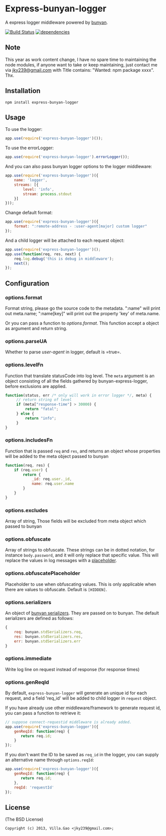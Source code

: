 # Express-bunyan-logger

A express logger middleware powered by [bunyan](https://github.com/trentm/node-bunyan).

[![Build Status](https://travis-ci.org/villadora/express-bunyan-logger.svg?branch=master)](https://travis-ci.org/villadora/express-bunyan-logger) [![dependencies](https://david-dm.org/villadora/express-bunyan-logger.svg)](https://david-dm.org/villadora/express-bunyan-logger)


## Note

This year as work content change, I have no spare time to maintaining the node modules, if anyone want to take or keep maintaining, just contact me via jky239@gmail.com with Title contains: "Wanted: npm package xxxx". Thx.

## Installation

    npm install express-bunyan-logger

## Usage

To use the logger:

```javascript
app.use(require('express-bunyan-logger')());
```

To use the errorLogger:

```javascript
app.use(require('express-bunyan-logger').errorLogger());
```

And you can also pass bunyan logger options to the logger middleware:

```javascript
app.use(require('express-bunyan-logger')({
    name: 'logger',
    streams: [{
        level: 'info',
        stream: process.stdout
    }]
}));
```

Change default format:

```javascript
app.use(require('express-bunyan-logger')({
    format: ":remote-address - :user-agent[major] custom logger"
});
```
And a child logger will be attached to each request object:

```javascript
app.use(require('express-bunyan-logger')();
app.use(function(req, res, next) {
    req.log.debug('this is debug in middleware');
    next();
});
```

## Configuration

### options.format

Format string, please go the source code to the metadata. ":name" will print out meta.name; ":name[key]" will print out the property 'key' of meta.name.

Or you can pass a function to _options.format_. This function accept a object as argument and return string.

### options.parseUA

Whether to parse _user-agent_ in logger, default is =true=.

### options.levelFn

Function that translate statusCode into log level. The `meta` argument is an object consisting of all the fields gathered by bunyan-express-logger, before exclusions are applied.

```javascript
function(status, err /* only will work in error logger */, meta) {
     // return string of level
     if (meta["response-time"] > 30000) {
         return "fatal";
     } else {
         return "info";
     }
}
```

### options.includesFn

Function that is passed `req` and `res`, and returns an object whose properties will be added to the meta object passed to bunyan

```javascript
function(req, res) {
    if (req.user) {
        return {
            _id: req.user._id,
            name: req.user.name
        }
    }
}
```

### options.excludes

Array of string, Those fields will be excluded from meta object which passed to bunyan

### options.obfuscate
Array of strings to obfuscate.
These strings can be in dotted notation, for instance `body.password`, and it will only replace that specific value.
This will replace the values in log messages with a [placeholder](#optionsobfuscateplaceholder).

### options.obfuscatePlaceholder

Placeholder to use when obfuscating values.
This is only applicable when there are values to obfuscate.
Default is `[HIDDEN]`.

### options.serializers

An object of [bunyan serializers](https://github.com/trentm/node-bunyan#serializers). They are passed on to bunyan.
The default serializers are defined as follows:

```javascript
{
    req: bunyan.stdSerializers.req,
    res: bunyan.stdSerializers.res,
    err: bunyan.stdSerializers.err
}
```

### options.immediate

Write log line on request instead of response (for response times)

### options.genReqId

By default, `express-bunyan-logger` will generate an unique id for each request, and a field 'req_id' will be added to child logger in `request` object.

If you have already use other middleware/framework to generate request id, you can pass a function to retrieve it:

```javascript
// suppose connect-requestid middleware is already added.
app.use(require('express-bunyan-logger')({
    genReqId: function(req) {
       return req.id;
    }
});
```

If you don't want the ID to be saved as `req_id` in the logger, you can supply an alternative name through `options.reqId`:

```javascript
app.use(require('express-bunyan-logger')({
    genReqId: function(req) {
       return req.id;
    },
    reqId: 'requestId'
});
```


## License

(The BSD License)

    Copyright (c) 2013, Villa.Gao <jky239@gmail.com>;
